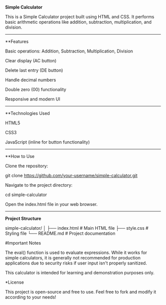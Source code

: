 ****Simple Calculator****

This is a Simple Calculator project built using HTML and CSS. It performs basic arithmetic operations like addition, subtraction, multiplication, and division.

---------------------------------------------------------------

**Features

Basic operations: Addition, Subtraction, Multiplication, Division

Clear display (AC button)

Delete last entry (DE button)

Handle decimal numbers

Double zero (00) functionality

Responsive and modern UI

---------------------------------------------------------------

**Technologies Used

HTML5

CSS3

JavaScript (inline for button functionality)

-----------------------------------------------------------------

**How to Use

Clone the repository:

git clone https://github.com/your-username/simple-calculator.git

Navigate to the project directory:

cd simple-calculator

Open the index.html file in your web browser.

------------------------------------------------------------------

**Project Structure**

simple-calculator/
│
├── index.html   # Main HTML file
├── style.css    # Styling file
└── README.md    # Project documentation

#Important Notes

The eval() function is used to evaluate expressions. While it works for simple calculators, it is generally not recommended for production applications due to security risks if user input isn't properly sanitized.

This calculator is intended for learning and demonstration purposes only.

*License

This project is open-source and free to use.
Feel free to fork and modify it according to your needs!
